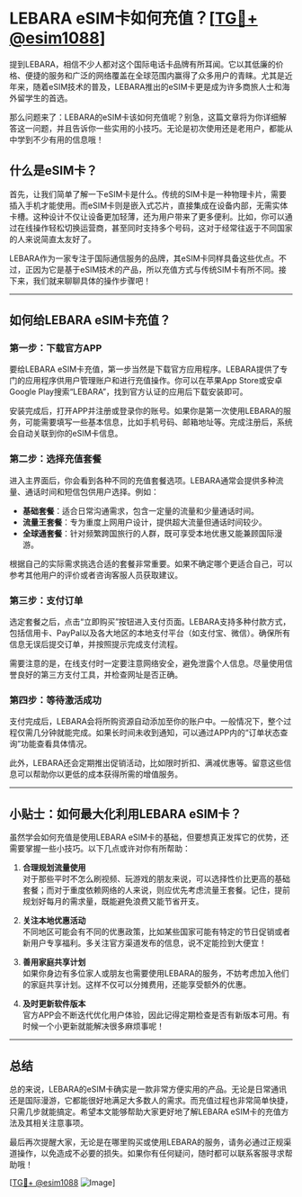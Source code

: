 # LEBARA eSIM卡如何充值？[[TG💪+ @esim1088](https://t.me/s/esim1088)]

提到LEBARA，相信不少人都对这个国际电话卡品牌有所耳闻。它以其低廉的价格、便捷的服务和广泛的网络覆盖在全球范围内赢得了众多用户的青睐。尤其是近年来，随着eSIM技术的普及，LEBARA推出的eSIM卡更是成为许多商旅人士和海外留学生的首选。

那么问题来了：LEBARA的eSIM卡该如何充值呢？别急，这篇文章将为你详细解答这一问题，并且告诉你一些实用的小技巧。无论是初次使用还是老用户，都能从中学到不少有用的信息哦！

## 什么是eSIM卡？

首先，让我们简单了解一下eSIM卡是什么。传统的SIM卡是一种物理卡片，需要插入手机才能使用。而eSIM卡则是嵌入式芯片，直接集成在设备内部，无需实体卡槽。这种设计不仅让设备更加轻薄，还为用户带来了更多便利。比如，你可以通过在线操作轻松切换运营商，甚至同时支持多个号码，这对于经常往返于不同国家的人来说简直太友好了。

LEBARA作为一家专注于国际通信服务的品牌，其eSIM卡同样具备这些优点。不过，正因为它是基于eSIM技术的产品，所以充值方式与传统SIM卡有所不同。接下来，我们就来聊聊具体的操作步骤吧！

---

## 如何给LEBARA eSIM卡充值？

### 第一步：下载官方APP

要给LEBARA eSIM卡充值，第一步当然是下载官方应用程序。LEBARA提供了专门的应用程序供用户管理账户和进行充值操作。你可以在苹果App Store或安卓Google Play搜索“LEBARA”，找到官方认证的应用后下载安装即可。

安装完成后，打开APP并注册或登录你的账号。如果你是第一次使用LEBARA的服务，可能需要填写一些基本信息，比如手机号码、邮箱地址等。完成注册后，系统会自动关联到你的eSIM卡信息。

### 第二步：选择充值套餐

进入主界面后，你会看到各种不同的充值套餐选项。LEBARA通常会提供多种流量、通话时间和短信包供用户选择。例如：

- **基础套餐**：适合日常沟通需求，包含一定量的流量和少量通话时间。
- **流量王套餐**：专为重度上网用户设计，提供超大流量但通话时间较少。
- **全球通套餐**：针对频繁跨国旅行的人群，既可享受本地优惠又能兼顾国际漫游。

根据自己的实际需求挑选合适的套餐非常重要。如果不确定哪个更适合自己，可以参考其他用户的评价或者咨询客服人员获取建议。

### 第三步：支付订单

选定套餐之后，点击“立即购买”按钮进入支付页面。LEBARA支持多种付款方式，包括信用卡、PayPal以及各大地区的本地支付平台（如支付宝、微信）。确保所有信息无误后提交订单，并按照提示完成支付流程。

需要注意的是，在线支付时一定要注意网络安全，避免泄露个人信息。尽量使用信誉良好的第三方支付工具，并检查网址是否正确。

### 第四步：等待激活成功

支付完成后，LEBARA会将所购资源自动添加至你的账户中。一般情况下，整个过程仅需几分钟就能完成。如果长时间未收到通知，可以通过APP内的“订单状态查询”功能查看具体情况。

此外，LEBARA还会定期推出促销活动，比如限时折扣、满减优惠等。留意这些信息可以帮助你以更低的成本获得所需的增值服务。

---

## 小贴士：如何最大化利用LEBARA eSIM卡？

虽然学会如何充值是使用LEBARA eSIM卡的基础，但要想真正发挥它的优势，还需要掌握一些小技巧。以下几点或许对你有所帮助：

1. **合理规划流量使用**  
   对于那些平时不怎么刷视频、玩游戏的朋友来说，可以选择性价比更高的基础套餐；而对于重度依赖网络的人来说，则应优先考虑流量王套餐。记住，提前规划好每月的需求量，既能避免浪费又能节省开支。

2. **关注本地优惠活动**  
   不同地区可能会有不同的优惠政策，比如某些国家可能有特定的节日促销或者新用户专享福利。多关注官方渠道发布的信息，说不定能捡到大便宜！

3. **善用家庭共享计划**  
   如果你身边有多位家人或朋友也需要使用LEBARA的服务，不妨考虑加入他们的家庭共享计划。这样不仅可以分摊费用，还能享受额外的优惠。

4. **及时更新软件版本**  
   官方APP会不断迭代优化用户体验，因此记得定期检查是否有新版本可用。有时候一个小更新就能解决很多麻烦事呢！

---

## 总结

总的来说，LEBARA的eSIM卡确实是一款非常方便实用的产品。无论是日常通讯还是国际漫游，它都能很好地满足大多数人的需求。而充值过程也非常简单快捷，只需几步就能搞定。希望本文能够帮助大家更好地了解LEBARA eSIM卡的充值方法及其相关注意事项。

最后再次提醒大家，无论是在哪里购买或使用LEBARA的服务，请务必通过正规渠道操作，以免造成不必要的损失。如果你有任何疑问，随时都可以联系客服寻求帮助哦！

[[TG💪+ @esim1088](https://t.me/s/esim1088) ![Image](https://i.postimg.cc/4NQfJmqS/Snipaste-2025-05-13-00-14-12.png)]